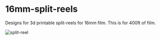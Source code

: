 # 16mm-split-reels
Designs for 3d printable split-reels for 16mm film. This is for 400ft of film.


![split-reel](https://github.com/Pluriboom/16mm-split-reels/assets/3966239/65b4e87c-ef9f-4278-b9e5-6c3513c4f103)
